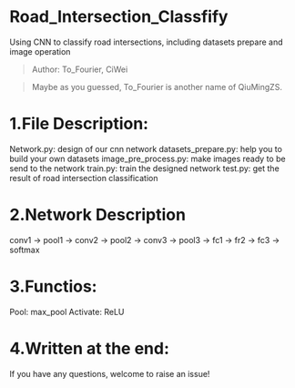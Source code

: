 # Road_Intersection_Classfify
Using CNN to classify road intersections, including datasets prepare and image operation
> Author: To_Fourier, CiWei

> Maybe as you guessed, To_Fourier is another name of QiuMingZS. 

# 1.File Description:
Network.py:           design of our cnn network
datasets_prepare.py:  help you to build your own datasets
image_pre_process.py: make images ready to be send to the network
train.py:             train the designed network
test.py:              get the result of road intersection classification

# 2.Network Description
conv1 -> pool1 -> conv2 -> pool2 -> conv3 -> pool3 -> fc1 -> fr2 -> fc3 -> softmax

# 3.Functios:
Pool: max_pool
Activate: ReLU

# 4.Written at the end:
If you have any questions, welcome to raise an issue!
